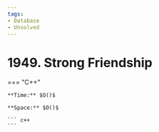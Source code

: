 ```yaml
---
tags:
- Database
- Unsolved
---
```



# 1949. Strong Friendship

=== "C++"

    **Time:** $O()$

    **Space:** $O()$

    ``` c++
    ```